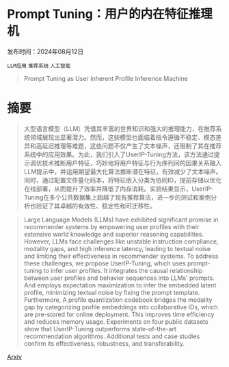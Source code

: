 # Prompt Tuning：用户的内在特征推理机

发布时间：2024年08月12日

`LLM应用` `推荐系统` `人工智能`

> Prompt Tuning as User Inherent Profile Inference Machine

# 摘要

> 大型语言模型（LLM）凭借其丰富的世界知识和强大的推理能力，在推荐系统领域展现出显著潜力。然而，这些模型也面临着指令遵循不稳定、模态差异和高延迟推理等难题，这些问题不仅产生了文本噪声，还限制了其在推荐系统中的应用效果。为此，我们引入了UserIP-Tuning方法，该方法通过提示调优技术推断用户特征，巧妙地将用户特征与行为序列间的因果关系融入LLM提示中，并运用期望最大化算法推断潜在特征，有效减少了文本噪声。同时，通过配置文件量化码本，将特征嵌入分类为协同ID，提前存储以优化在线部署，从而提升了效率并降低了内存消耗。实验结果显示，UserIP-Tuning在多个公共数据集上超越了现有推荐算法，进一步的测试和案例分析也验证了其卓越的有效性、稳定性和可迁移性。

> Large Language Models (LLMs) have exhibited significant promise in recommender systems by empowering user profiles with their extensive world knowledge and superior reasoning capabilities. However, LLMs face challenges like unstable instruction compliance, modality gaps, and high inference latency, leading to textual noise and limiting their effectiveness in recommender systems. To address these challenges, we propose UserIP-Tuning, which uses prompt-tuning to infer user profiles. It integrates the causal relationship between user profiles and behavior sequences into LLMs' prompts. And employs expectation maximization to infer the embedded latent profile, minimizing textual noise by fixing the prompt template. Furthermore, A profile quantization codebook bridges the modality gap by categorizing profile embeddings into collaborative IDs, which are pre-stored for online deployment. This improves time efficiency and reduces memory usage. Experiments on four public datasets show that UserIP-Tuning outperforms state-of-the-art recommendation algorithms. Additional tests and case studies confirm its effectiveness, robustness, and transferability.

[Arxiv](https://arxiv.org/abs/2408.06577)